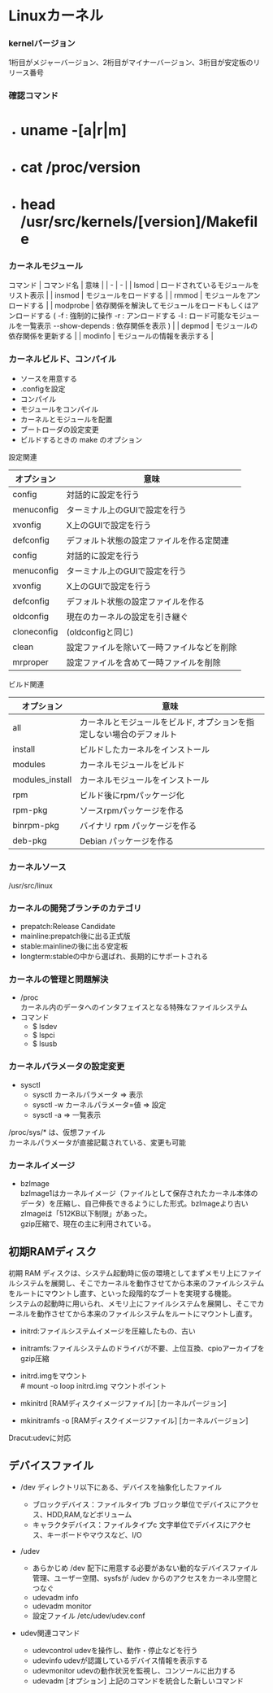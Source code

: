 # Linuxカーネル

### kernelバージョン
1桁目がメジャーバージョン、2桁目がマイナーバージョン、3桁目が安定板のリリース番号

### 確認コマンド

* # uname -[a|r|m]
* # cat /proc/version
* # head /usr/src/kernels/[version]/Makefile

### カーネルモジュール

コマンド
| コマンド名 | 意味 |
| - | - |
| lsmod | ロードされているモジュールをリスト表示 |
| insmod | モジュールをロードする |
| rmmod | モジュールをアンロードする |
| modprobe | 依存関係を解決してモジュールをロードもしくはアンロードする ( -f : 強制的に操作 -r : アンロードする -l : ロード可能なモジュールを一覧表示 --show-depends : 依存関係を表示 ) |
| depmod | モジュールの依存関係を更新する |
| modinfo | モジュールの情報を表示する |


### カーネルビルド、コンパイル

* ソースを用意する
* .configを設定
* コンパイル
* モジュールをコンパイル
* カーネルとモジュールを配置
* ブートローダの設定変更
* ビルドするときの make のオプション

設定関連

  | オプション | 意味 |
  | - | - |
  | config | 対話的に設定を行う |
  | menuconfig | ターミナル上のGUIで設定を行う |
  | xvonfig | X上のGUIで設定を行う |
  | defconfig | デフォルト状態の設定ファイルを作る定関連 |
  | config | 対話的に設定を行う |
  | menuconfig | ターミナル上のGUIで設定を行う |
  | xvonfig | X上のGUIで設定を行う |
  | defconfig | デフォルト状態の設定ファイルを作る |
  | oldconfig | 現在のカーネルの設定を引き継ぐ |
  | cloneconfig | (oldconfigと同じ) |
  | clean | 設定ファイルを除いて一時ファイルなどを削除 |
  | mrproper | 設定ファイルを含めて一時ファイルを削除 |
  
ビルド関連

  | オプション | 意味 |
  | - | - |
  | all | カーネルとモジュールをビルド, オプションを指定しない場合のデフォルト |
  | install | ビルドしたカーネルをインストール |
  | modules | カーネルモジュールをビルド |
  | modules_install | カーネルモジュールをインストール |
  | rpm | ビルド後にrpmパッケージ化 |
  | rpm-pkg | ソースrpmパッケージを作る |
  | binrpm-pkg | バイナリ rpm パッケージを作る |
  | deb-pkg | Debian パッケージを作る  |

### カーネルソース

/usr/src/linux

### カーネルの開発ブランチのカテゴリ

* prepatch:Release Candidate
* mainline:prepatch後に出る正式版
* stable:mainlineの後に出る安定板
* longterm:stableの中から選ばれ、長期的にサポートされる

### カーネルの管理と問題解決

* /proc  
カーネル内のデータへのインタフェイスとなる特殊なファイルシステム
* コマンド  
  * $ lsdev  
  * $ lspci
  * $ lsusb

### カーネルパラメータの設定変更

* sysctl  
  * sysctl カーネルパラメータ ⇒ 表示  
  * sysctl -w カーネルパラメータ=値 ⇒ 設定  
  * sysctl -a ⇒ 一覧表示

/proc/sys/* は、仮想ファイル  
カーネルパラメータが直接記載されている、変更も可能

### カーネルイメージ

* bzImage  
  bzImage1はカーネルイメージ（ファイルとして保存されたカーネル本体のデータ）を圧縮し、自己伸長できるようにした形式。bzImageより古いzImageは「512KB以下制限」があった。  
  gzip圧縮で、現在の主に利用されている。

## 初期RAMディスク

初期 RAM ディスクは、システム起動時に仮の環境としてまずメモリ上にファイルシステムを展開し、そこでカーネルを動作させてから本来のファイルシステムをルートにマウントし直す、といった段階的なブートを実現する機能。  
システムの起動時に用いられ、メモリ上にファイルシステムを展開し、そこでカーネルを動作させてから本来のファイルシステムをルートにマウントし直す。

* initrd:ファイルシステムイメージを圧縮したもの、古い
* initramfs:ファイルシステムのドライバが不要、上位互換、cpioアーカイブをgzip圧縮

* initrd.imgをマウント  
  \# mount -o loop initrd.img マウントポイント

* mkinitrd [RAMディスクイメージファイル] [カーネルパージョン]  
* mkinitramfs -o [RAMディスクイメージファイル] [カーネルバージョン]

Dracut:udevに対応

## デバイスファイル

* /dev ディレクトリ以下にある、デバイスを抽象化したファイル
  * ブロックデバイス：ファイルタイプb ブロック単位でデバイスにアクセス、HDD,RAM,などボリューム
  * キャラクタデバイス：ファイルタイプc 文字単位でデバイスにアクセス、キーボードやマウスなど、I/O
* /udev
  * あらかじめ /dev 配下に用意する必要があない動的なデバイスファイル管理、ユーザー空間、sysfsが /udev からのアクセスをカーネル空間とつなぐ
  * udevadm info  
  * udevadm monitor
  * 設定ファイル /etc/udev/udev.conf

* udev関連コマンド  
  * udevcontrol udevを操作し、動作・停止などを行う
  * udevinfo udevが認識しているデバイス情報を表示する
  * udevmonitor udevの動作状況を監視し、コンソールに出力する
  * udevadm [オプション] 上記のコマンドを統合した新しいコマンド
